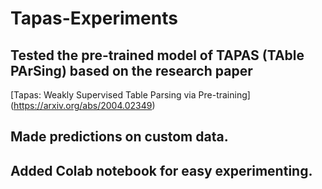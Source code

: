 # Tapas-Experiments

## Tested the pre-trained model of TAPAS (TAble PArSing) based on the research paper 
[Tapas: Weakly Supervised Table Parsing via Pre-training] (https://arxiv.org/abs/2004.02349)

## Made predictions on custom data.

## Added Colab notebook for easy experimenting.